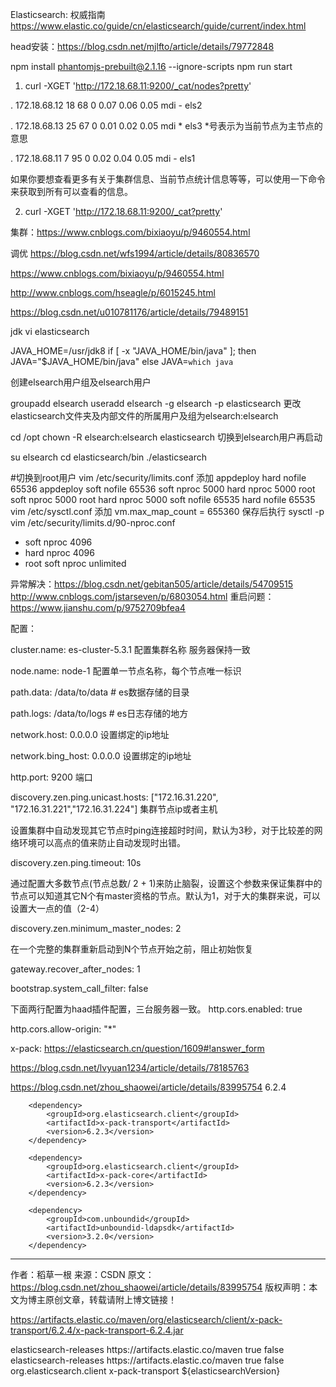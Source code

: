 Elasticsearch: 权威指南 https://www.elastic.co/guide/cn/elasticsearch/guide/current/index.html

head安装：https://blog.csdn.net/mjlfto/article/details/79772848

 npm install phantomjs-prebuilt@2.1.16 --ignore-scripts
npm run start


1. curl -XGET 'http://172.18.68.11:9200/_cat/nodes?pretty'

 . 172.18.68.12 18 68 0 0.07 0.06 0.05 mdi - els2
 
 . 172.18.68.13 25 67 0 0.01 0.02 0.05 mdi * els3                *号表示为当前节点为主节点的意思
 
 . 172.18.68.11  7 95 0 0.02 0.04 0.05 mdi - els1
 

如果你要想查看更多有关于集群信息、当前节点统计信息等等，可以使用一下命令来获取到所有可以查看的信息。

2. curl -XGET 'http://172.18.68.11:9200/_cat?pretty'   



集群：https://www.cnblogs.com/bixiaoyu/p/9460554.html

调优
https://blog.csdn.net/wfs1994/article/details/80836570

https://www.cnblogs.com/bixiaoyu/p/9460554.html

http://www.cnblogs.com/hseagle/p/6015245.html

https://blog.csdn.net/u010781176/article/details/79489151


jdk
vi elasticsearch

JAVA_HOME=/usr/jdk8
if [ -x "JAVA_HOME/bin/java" ]; then
  JAVA="$JAVA_HOME/bin/java"
else
  JAVA=`which java`
  

创建elsearch用户组及elsearch用户

groupadd elsearch
useradd elsearch -g elsearch -p elasticsearch
更改elasticsearch文件夹及内部文件的所属用户及组为elsearch:elsearch

cd /opt
chown -R elsearch:elsearch  elasticsearch
切换到elsearch用户再启动

su elsearch cd elasticsearch/bin
./elasticsearch



#切换到root用户
vim /etc/security/limits.conf 添加
appdeploy hard nofile 65536
appdeploy soft nofile 65536
soft nproc 5000
hard nproc 5000
root soft nproc 5000
root hard nproc 5000
soft nofile 65535
hard nofile 65535
vim /etc/sysctl.conf 添加
vm.max_map_count = 655360
保存后执行 sysctl -p
vim /etc/security/limits.d/90-nproc.conf
* soft nproc 4096
* hard nproc 4096
* root soft nproc unlimited


异常解决：https://blog.csdn.net/gebitan505/article/details/54709515
http://www.cnblogs.com/jstarseven/p/6803054.html
重启问题：https://www.jianshu.com/p/9752709bfea4





配置：

cluster.name: es-cluster-5.3.1   配置集群名称  服务器保持一致

node.name: node-1                 配置单一节点名称，每个节点唯一标识

path.data: /data/to/data # es数据存储的目录

path.logs: /data/to/logs # es日志存储的地方

network.host: 0.0.0.0              设置绑定的ip地址

network.bing_host: 0.0.0.0              设置绑定的ip地址

http.port: 9200                      端口

discovery.zen.ping.unicast.hosts: ["172.16.31.220", "172.16.31.221","172.16.31.224"]   集群节点ip或者主机

设置集群中自动发现其它节点时ping连接超时时间，默认为3秒，对于比较差的网络环境可以高点的值来防止自动发现时出错。

discovery.zen.ping.timeout: 10s



通过配置大多数节点(节点总数/ 2 + 1)来防止脑裂，设置这个参数来保证集群中的节点可以知道其它N个有master资格的节点。默认为1，对于大的集群来说，可以设置大一点的值（2-4）

discovery.zen.minimum_master_nodes: 2

在一个完整的集群重新启动到N个节点开始之前，阻止初始恢复

gateway.recover_after_nodes: 1

bootstrap.system_call_filter: false


下面两行配置为haad插件配置，三台服务器一致。
http.cors.enabled: true

http.cors.allow-origin: "*"



x-pack:
https://elasticsearch.cn/question/1609#!answer_form

https://blog.csdn.net/lvyuan1234/article/details/78185763

https://blog.csdn.net/zhou_shaowei/article/details/83995754 6.2.4

 
 		<dependency>
			<groupId>org.elasticsearch.client</groupId>
			<artifactId>x-pack-transport</artifactId>
			<version>6.2.3</version>
		</dependency>
 
 		<dependency>
			<groupId>org.elasticsearch.client</groupId>
			<artifactId>x-pack-core</artifactId>
			<version>6.2.3</version>
		</dependency> 
 
		<dependency>
			<groupId>com.unboundid</groupId>
			<artifactId>unboundid-ldapsdk</artifactId>
			<version>3.2.0</version>
		</dependency>
--------------------- 
作者：稻草一根 
来源：CSDN 
原文：https://blog.csdn.net/zhou_shaowei/article/details/83995754 
版权声明：本文为博主原创文章，转载请附上博文链接！


https://artifacts.elastic.co/maven/org/elasticsearch/client/x-pack-transport/6.2.4/x-pack-transport-6.2.4.jar

<repositories>
<!-- add the elasticsearch repo -->
<repository>
<id>elasticsearch-releases</id>
<url>https://artifacts.elastic.co/maven</url>
<releases>
<enabled>true</enabled>
</releases>
<snapshots>
<enabled>false</enabled>
</snapshots>
</repository>
</repositories>




<repositories>
	<!&ndash; add the elasticsearch repo &ndash;> 
	<repository> 
		<id>elasticsearch-releases</id> 
		<url>https://artifacts.elastic.co/maven</url> 
		<releases>
			<enabled>true</enabled> 
		</releases> 
		<snapshots> 
			<enabled>false</enabled>
		</snapshots>
	</repository>
</repositories>

<dependency>
	<groupId>org.elasticsearch.client</groupId>
	<artifactId>x-pack-transport</artifactId>
	<version>${elasticsearchVersion}</version>
</dependency>
